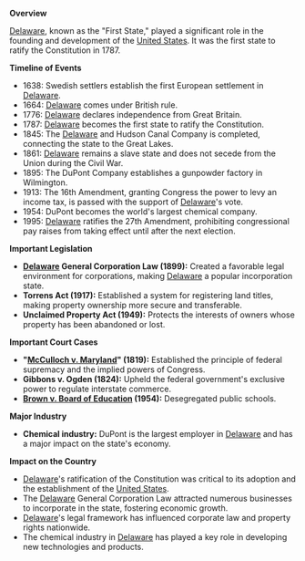 **Overview**

[Delaware](./../Delaware/), known as the "First State," played a significant role in the founding and development of the [United States](./../United-States/). It was the first state to ratify the Constitution in 1787.

**Timeline of Events**

* 1638: Swedish settlers establish the first European settlement in [Delaware](./../Delaware/).
* 1664: [Delaware](./../Delaware/) comes under British rule.
* 1776: [Delaware](./../Delaware/) declares independence from Great Britain.
* 1787: [Delaware](./../Delaware/) becomes the first state to ratify the Constitution.
* 1845: The [Delaware](./../Delaware/) and Hudson Canal Company is completed, connecting the state to the Great Lakes.
* 1861: [Delaware](./../Delaware/) remains a slave state and does not secede from the Union during the Civil War.
* 1895: The DuPont Company establishes a gunpowder factory in Wilmington.
* 1913: The 16th Amendment, granting Congress the power to levy an income tax, is passed with the support of [Delaware](./../Delaware/)'s vote.
* 1954: DuPont becomes the world's largest chemical company.
* 1995: [Delaware](./../Delaware/) ratifies the 27th Amendment, prohibiting congressional pay raises from taking effect until after the next election.

**Important Legislation**

* **[Delaware](./../Delaware/) General Corporation Law (1899):** Created a favorable legal environment for corporations, making [Delaware](./../Delaware/) a popular incorporation state.
* **Torrens Act (1917):** Established a system for registering land titles, making property ownership more secure and transferable.
* **Unclaimed Property Act (1949):** Protects the interests of owners whose property has been abandoned or lost.

**Important Court Cases**

* **"[McCulloch v. Maryland](./../McCulloch-v.-Maryland/)" (1819):** Established the principle of federal supremacy and the implied powers of Congress.
* **Gibbons v. Ogden (1824):** Upheld the federal government's exclusive power to regulate interstate commerce.
* **[Brown v. Board of Education](./../Brown-v.-Board-of-Education/) (1954):** Desegregated public schools.

**Major Industry**

* **Chemical industry:** DuPont is the largest employer in [Delaware](./../Delaware/) and has a major impact on the state's economy.

**Impact on the Country**

* [Delaware](./../Delaware/)'s ratification of the Constitution was critical to its adoption and the establishment of the [United States](./../United-States/).
* The [Delaware](./../Delaware/) General Corporation Law attracted numerous businesses to incorporate in the state, fostering economic growth.
* [Delaware](./../Delaware/)'s legal framework has influenced corporate law and property rights nationwide.
* The chemical industry in [Delaware](./../Delaware/) has played a key role in developing new technologies and products.